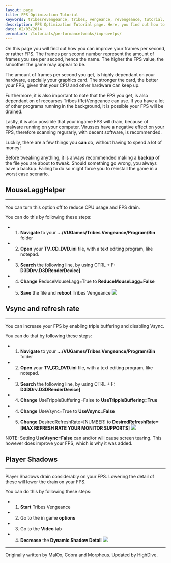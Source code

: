 ```yaml
---
layout: page
title: FPS Optimization Tutorial
keywords: tribesrevengeance, tribes, vengeance, revengeance, tutorial, guide, fps, frames, per, second, optimization
description: FPS Optimization Tutorial page. Here, you find out how to optimize your FPS!
date: 02/03/2014
permalink: /tutorials/performancetweaks/improvefps/
---
```


On this page you will find out how you can improve your frames per second, or rather FPS. The frames per second number represent the amount of frames you see per second, hence the name. The higher the FPS value, the smoother the game may appear to be.

  

The amount of frames per second you get, is highly dependant on your hardware, espcially your graphics card. The stronger the card, the better your FPS, given that your CPU and other hardware can keep up.

Furthermore, it is also important to note that the FPS you get, is also dependant on of recourses Tribes (Re)Vengeance can use. If you have a lot of other programs running in the background, it is possible your FPS will be drained.

Lastly, it is also possible that your ingame FPS will drain, because of malware running on your computer. Virusses have a negative effect on your FPS, therefore scanning regurarly, with decent software, is recommended.

  

Luckily, there are a few things you **can** do, without having to spend a lot of money!

  

Before tweaking anything, it is always recommended making a **backup** of the file you are about to tweak. Should something go wrong, you always have a backup. Failing to do so might force you to reinstall the game in a worst case scenario.

  

## MouseLaggHelper

* * *

You can turn this option off to reduce CPU usage and FPS drain.

You can do this by following these steps:

- 1. **Navigate** to your **.../VUGames/Tribes Vengeance/Program/Bin** folder
- 2. **Open** your **TV\_CD\_DVD.ini** file, with a text editing program, like notepad.
- 3. **Search** the following line, by using CTRL + F: **D3DDrv.D3DRenderDevice]**
- 4. **Change** ReduceMouseLagg=True to **ReduceMouseLagg=False**
- 5. **Save** the file and **reboot** Tribes Vengeance
 ![](reducemouselagghelper.jpg)  

## Vsync and refresh rate

* * *

You can increase your FPS by enabling triple buffering and disabling Vsync.

You can do that by following these steps:

- 1. **Navigate** to your **.../VUGames/Tribes Vengeance/Program/Bin** folder
- 2. **Open** your **TV\_CD\_DVD.ini** file, with a text editing program, like notepad.
- 3. **Search** the following line, by using CTRL + F: **D3DDrv.D3DRenderDevice]**
- 4. **Change** UseTrippleBuffering=False to **UseTrippleBuffering=True**
- 4. **Change** UseVsync=True to **UseVsync=False**
- 5. **Change** DesiredRefreshRate=[NUMBER] to **DesiredRefreshRate=[MAX REFRESH RATE YOUR MONITOR SUPPORTS]**
 ![](vsyncandrefreshrate.jpg)

NOTE: Setting **UseVsync=False** can and/or will cause screen tearing. This however does improve your FPS, which is why it was added.

  

## Player Shadows

* * *

Player Shadows drain considerably on your FPS. Lowering the detail of these will lower the drain on your FPS.

You can do this by following these steps:

- 1. **Start** Tribes Vengeance
- 2. Go to the in game **options**
- 3. Go to the **Video** tab
- 4. **Decrease** the **Dynamic Shadow Detail**
 ![](shadowdetail.jpg)  
  

* * *
  

Originally written by MalOx, Cobra and Morpheus. Updated by HighDive.
